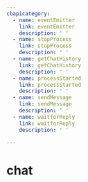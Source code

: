 ```yaml
---
cbapicategory:
  - name: eventEmitter
    link: eventEmitter
    description: ' '
  - name: stopProcess
    link: stopProcess
    description: ' '
  - name: getChatHistory
    link: getChatHistory
    description: ' '
  - name: processStarted
    link: processStarted
    description: ' '
  - name: sendMessage
    link: sendMessage
    description: ' '
  - name: waitforReply
    link: waitforReply
    description: ' '

---
```

# chat
<CBAPICategory />
